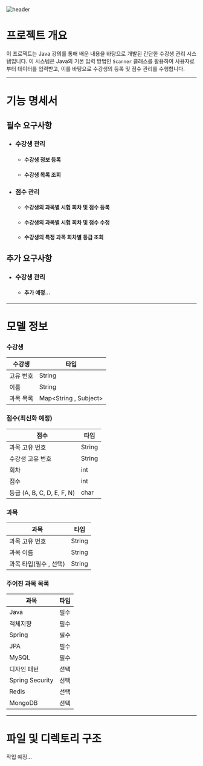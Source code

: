 ![header](https://capsule-render.vercel.app/api?text=23조%20수강생%20관리%20시스템&animation=fadeIn&type=Venom&fontColor=ffffff)

# 프로젝트 개요
이 프로젝트는 Java 강의를 통해 배운 내용을 바탕으로 개발된 간단한 수강생 관리 시스템입니다. 이 시스템은 Java의 기본 입력 방법인 `Scanner` 클래스를 활용하여 사용자로부터 데이터를 입력받고, 이를 바탕으로 수강생의 등록 및 점수 관리를 수행합니다.

***

# 기능 명세서

## 필수 요구사항
- ### 수강생 관리
  - #### 수강생 정보 등록
  - #### 수강생 목록 조회

- ### 점수 관리
  - #### 수강생의 과목별 시험 회차 및 점수 등록
  - #### 수강생의 과목별 시험 회차 및 점수 수정
  - #### 수강생의 특정 과목 회차별 등급 조회
  
## 추가 요구사항
- ### 수강생 관리
  - #### 추가 예정...
***

# 모델 정보

### 수강생
| 수강생   | 타입                    |
|-------|-----------------------|
| 고유 번호 | String                |
| 이름    | String                |
| 과목 목록 | Map<String , Subject> |

### 점수(최신화 예정)
| 점수        | 타입     |
|-----------|--------|
| 과목 고유 번호  | String |
| 수강생 고유 번호 | String |
| 회차        | int    |
| 점수        | int    |
| 등급 (A, B, C, D, E, F, N)        | char   |

### 과목
| 과목             | 타입     |
|----------------|--------|
| 과목 고유 번호       | String |
| 과목 이름          | String |
| 과목 타입(필수 , 선택) | String |

### 주어진 과목 목록
| 과목              | 타입      |    
|-----------------|---------|
| Java            | 필수 |
| 객체지향            | 필수 |
| Spring          | 필수 |
| JPA             | 필수 |
| MySQL           | 필수      |
| 디자인 패턴          | 선택      |
| Spring Security | 선택      |
| Redis           | 선택      |
| MongoDB         | 선택      |
***

# 파일 및 디렉토리 구조

작업 예정...
